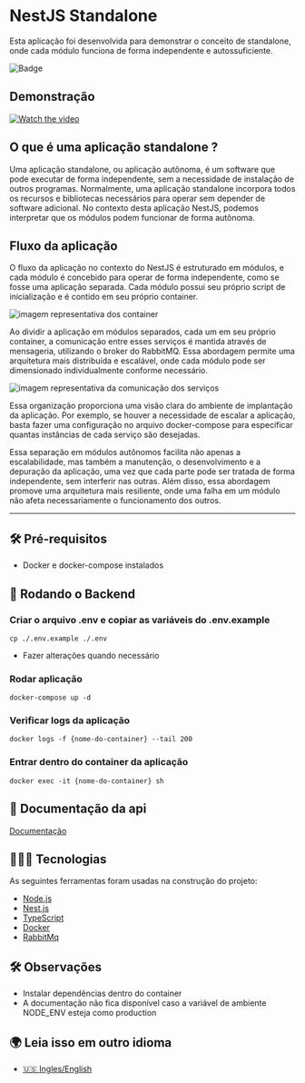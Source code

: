 # NestJS Standalone

Esta aplicação foi desenvolvida para demonstrar o conceito de standalone, onde cada módulo funciona de forma independente e autossuficiente.

![Badge](https://img.shields.io/badge/standalone-api-%237159c1?style=for-the-badge&logo=ghost)

## Demonstração

[![Watch the video](https://miro.medium.com/v2/resize:fit:1400/1*s9kgU8F1eB7Tzs7sG0YhBg.jpeg)](https://vimeo.com/930232720)



## O que é uma aplicação standalone ?

Uma aplicação standalone, ou aplicação autônoma, é um software que pode executar de forma independente, sem a necessidade de instalação de outros programas. Normalmente, uma aplicação standalone incorpora todos os recursos e bibliotecas necessários para operar sem depender de software adicional. No contexto desta aplicação NestJS, podemos interpretar que os módulos podem funcionar de forma autônoma.

## Fluxo da aplicação
  O fluxo da aplicação no contexto do NestJS é estruturado em módulos, e cada módulo é concebido para operar de forma independente, como se fosse uma aplicação separada. Cada módulo possui seu próprio script de inicialização e é contido em seu próprio container.

  ![imagem representativa dos container](https://cdn.discordapp.com/attachments/1115324354658570261/1224730389080309780/image.png?ex=661e8e0f&is=660c190f&hm=27c6ad32ecda23935e3138330b543b3b7ed4afc4a44ae09b191012ad6c1e6c2f&)

  Ao dividir a aplicação em módulos separados, cada um em seu próprio container, a comunicação entre esses serviços é mantida através de mensageria, utilizando o broker do RabbitMQ. Essa abordagem permite uma arquitetura mais distribuída e escalável, onde cada módulo pode ser dimensionado individualmente conforme necessário.

  ![imagem representativa da comunicação dos serviços](https://cdn.discordapp.com/attachments/1115324354658570261/1224756531099074731/image.png?ex=661ea667&is=660c3167&hm=6c944e8a3cf4ccf7c9a91c407711d52e5f7bd92a1faf9b68cfc6253c4004d65f&)

 Essa organização proporciona uma visão clara do ambiente de implantação da aplicação. Por exemplo, se houver a necessidade de escalar a aplicação, basta fazer uma configuração no arquivo docker-compose para especificar quantas instâncias de cada serviço são desejadas.

Essa separação em módulos autônomos facilita não apenas a escalabilidade, mas também a manutenção, o desenvolvimento e a depuração da aplicação, uma vez que cada parte pode ser tratada de forma independente, sem interferir nas outras. Além disso, essa abordagem promove uma arquitetura mais resiliente, onde uma falha em um módulo não afeta necessariamente o funcionamento dos outros.

<hr>

## 🛠️ Pré-requisitos
* Docker e docker-compose instalados

## 🎲 Rodando o Backend

### Criar o arquivo .env e copiar as variáveis do .env.example
```=shell
cp ./.env.example ./.env
```
* Fazer alterações quando necessário

### Rodar aplicação
```=shell
docker-compose up -d 
```

### Verificar logs da aplicação
```=shell
docker logs -f {nome-do-container} --tail 200
```

### Entrar dentro do container da aplicação
```=shell
docker exec -it {nome-do-container} sh
```

## 📖 Documentação da api

[Documentação](http://localhost:3001/docs)

## 👨🏼‍💻 Tecnologias

As seguintes ferramentas foram usadas na construção do projeto:

- [Node.js](https://nodejs.org/en/)
- [Nest.js](https://docs.nestjs.com/)
- [TypeScript](https://www.typescriptlang.org/)
- [Docker](https://docs.docker.com/)
- [RabbitMq](https://www.rabbitmq.com/docs)

## 🛠️ Observações
* Instalar dependências dentro do container
* A documentação não fica disponível caso a variável de ambiente NODE_ENV esteja como production

## 🌍 Leia isso em outro idioma
- <a href="../../README.md" >🇺🇸 Ingles/English</a>